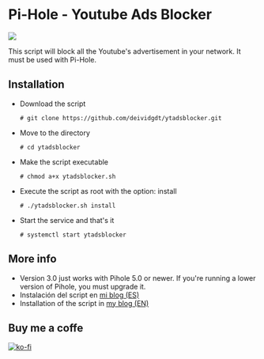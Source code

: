# Pi-Hole - Youtube Ads Blocker

![](https://deividsdocs.files.wordpress.com/2020/05/image.png)

This script will block all the Youtube's advertisement in your network. It must be used with Pi-Hole.

## Installation
- Download the script 
  
  `# git clone https://github.com/deividgdt/ytadsblocker.git`
- Move to the directory
  
  `# cd ytadsblocker`
- Make the script executable
   
   `# chmod a+x ytadsblocker.sh`
- Execute the script as root with the option: install
  
  `# ./ytadsblocker.sh install`
- Start the service and that's it
  
  `# systemctl start ytadsblocker`

## More info
- Version 3.0 just works with Pihole 5.0 or newer. If you're running a lower version of Pihole, you must upgrade it.
- Instalación del script en [mi blog (ES)](https://deividsdocs.wordpress.com/2018/11/28/bloquear-anuncios-de-youtube-en-pihole/)
- Installation of the script in [my blog (EN)](https://deividsdocs.wordpress.com/2020/04/15/script-to-block-youtube-advertisements-in-pi-hole/)

## Buy me a coffe
[![ko-fi](https://www.ko-fi.com/img/githubbutton_sm.svg)](https://ko-fi.com/U7U01LTQB)
